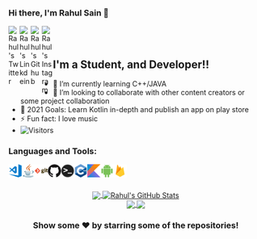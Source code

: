 ### Hi there, I'm Rahul Sain 👋

<a href="https://twitter.com/rahul_sain01">
  <img align="left" alt="Rahul's Twitter" width="22px" src="https://cdn.jsdelivr.net/npm/simple-icons@v3/icons/twitter.svg" />
</a>
<a href="https://www.linkedin.com/in/rahulsain/">
  <img align="left" alt="Rahul's Linkdein" width="22px" src="https://cdn.jsdelivr.net/npm/simple-icons@v3/icons/linkedin.svg" />
</a>
<a href="https://github.com/rahulsain">
  <img align="left" alt="Rahul's Github" width="22px" src="https://cdn.jsdelivr.net/npm/simple-icons@v3/icons/github.svg" />
</a>
<a href="https://www.instagram.com/_rahulsain/">
  <img align="left" alt="Rahul's Instagram" width="22px" src="https://cdn.jsdelivr.net/npm/simple-icons@v3/icons/instagram.svg" />
</a>

<br/>
<br/>

## I'm a Student, and Developer!!

- 🌱 I’m currently learning C++/JAVA
- 👯 I’m looking to collaborate with other content creators or some project collaboration
- 🥅 2021 Goals: Learn Kotlin in-depth and publish an app on play store
- ⚡ Fun fact: I love music
- ![Visitors](https://visitor-badge.laobi.icu/badge?page_id=rahulsain.rahulsain)

### Languages and Tools:

<img align="left" width="26px" src="https://raw.githubusercontent.com/github/explore/80688e429a7d4ef2fca1e82350fe8e3517d3494d/topics/visual-studio-code/visual-studio-code.png" />
<img align="left" width="26px" src="https://raw.githubusercontent.com/github/explore/80688e429a7d4ef2fca1e82350fe8e3517d3494d/topics/java/java.png" />
<img align="left" width="26px" src="https://raw.githubusercontent.com/github/explore/80688e429a7d4ef2fca1e82350fe8e3517d3494d/topics/git/git.png" />
<img align="left" width="26px" src="https://raw.githubusercontent.com/github/explore/78df643247d429f6cc873026c0622819ad797942/topics/github/github.png" />
<img align="left" width="26px" src="https://raw.githubusercontent.com/github/explore/80688e429a7d4ef2fca1e82350fe8e3517d3494d/topics/terminal/terminal.png" />
<img align="left" width="26px" src="https://raw.githubusercontent.com/github/explore/80688e429a7d4ef2fca1e82350fe8e3517d3494d/topics/cpp/cpp.png" />
<img align="left" width="26px" src="https://raw.githubusercontent.com/github/explore/80688e429a7d4ef2fca1e82350fe8e3517d3494d/topics/kotlin/kotlin.png" />
<img align="left" width="26px" src="https://raw.githubusercontent.com/github/explore/80688e429a7d4ef2fca1e82350fe8e3517d3494d/topics/android/android.png" />
<img align="left" width="26px" src="https://raw.githubusercontent.com/github/explore/80688e429a7d4ef2fca1e82350fe8e3517d3494d/topics/firebase/firebase.png" />

<br>
<br />
<br />

<div align="center">
  
<a href="https://github.com/rahulsain">
  <img align="center" src="https://github-readme-stats.vercel.app/api/top-langs/?username=rahulsain&theme=dark&hide_langs_below=1" height="220px"/>
</a>
  
<a href="https://github.com/rahulsain">
 <img align="center" src="https://github-readme-stats.vercel.app/api?username=rahulsain&show_icons=true&theme=dark&line_height=27" alt="Rahul's GitHub Stats" height="220px" />
</a>

</div>

<div align="center">
  
<a href="https://github.com/rahulsain/PersonalTODOList">
  <img align="center" src="https://github-readme-stats.vercel.app/api/pin/?username=rahulsain&repo=PersonalTODOList&theme=dark" />
</a>
<a href="https://github.com/rahulsain/CPP-DSA">
 <img align="center" src="https://github-readme-stats.vercel.app/api/pin/?username=rahulsain&repo=CPP-DSA&theme=dark" />
</a>

</div>


<div align="center">


### Show some ❤️ by starring some of the repositories!

</div>
